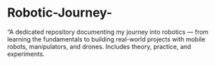 # Robotic-Journey-
“A dedicated repository documenting my journey into robotics — from learning the fundamentals to building real-world projects with mobile robots, manipulators, and drones. Includes theory, practice, and experiments.
